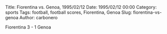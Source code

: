 Title: Fiorentina vs. Genoa, 1995/02/12
Date: 1995/02/12 00:00
Category: sports
Tags: football, football scores, Fiorentina, Genoa
Slug: fiorentina-vs-genoa
Author: carbonero


Fiorentina 3 - 1 Genoa
